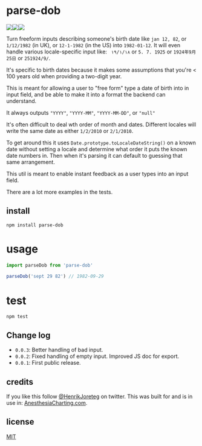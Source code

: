 # parse-dob

![](https://img.shields.io/npm/dm/parse-dob.svg)![](https://img.shields.io/npm/v/parse-dob.svg)![](https://img.shields.io/npm/l/parse-dob.svg)

Turn freeform inputs describing someone's birth date like `jan 12, 82`, or `1/12/1982` (in UK), or `12-1-1982` (in the US) into `1982-01-12`. It will even handle various locale-specific input like: ` ١٨‏/١‏/١٩` or `5. 7. 1925` or `1924年9月25日` or `25‏/9‏/1924`.

It's specific to birth dates because it makes some assumptions that you're < 100 years old when providing a two-digit year.

This is meant for allowing a user to "free form" type a date of birth into in input field, and be able to make it into a format the backend can understand.

It always outputs `"YYYY"`, `"YYYY-MM"`, `"YYYY-MM-DD"`, or `"null"`

It's often difficult to deal wth order of month and dates. Different locales will write the same date as either `1/2/2010` or `2/1/2010`.

To get around this it uses `Date.prototype.toLocaleDateString()` on a known date without setting a locale and determine what order it puts the known date numbers in. Then when it's parsing it can default to guessing that same arrangement.

This util is meant to enable instant feedback as a user types into an input field.

There are a lot more examples in the tests.

## install

```
npm install parse-dob
```

# usage

```js
import parseDob from 'parse-dob'

parseDob('sept 29 82') // 1982-09-29
```

# test

```
npm test
```

## Change log

- `0.0.3`: Better handling of bad input.
- `0.0.2`: Fixed handling of empty input. Improved JS doc for export.
- `0.0.1`: First public release.

## credits

If you like this follow [@HenrikJoreteg](http://twitter.com/henrikjoreteg) on twitter. This was built for and is in use in: [AnesthesiaCharting.com](https://anesthesiacharting.com).

## license

[MIT](http://mit.joreteg.com/)
